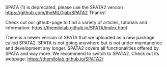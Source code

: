 
SPATA (1) is deprecated, please use the SPATA2 version https://github.com/theMILOlab/SPATA2 Thanks!


Check out our github-page to find a variety of articles, tutorials and information:  https://themilolab.github.io/SPATA/index.html


There is a newer version of SPATA that we uploaded as a new package called SPATA2. SPATA is not going anywhere but is not under maintanence and development any longer. SPATA2 covers all functionalities offered by SPATA and way more. We recommend to switch to SPATA2. Check out its webpage: https://themilolab.github.io/SPATA2/
